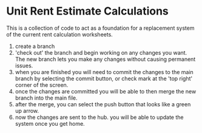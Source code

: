 # Unit Rent Estimate Calculations

This is a collection of code to act as a foundation for a replacement system 
of the current rent calculation worksheets.

1. create a branch 
2. 'check out' the branch and begin working on any changes you want.  The new branch lets you make
   any changes without causing permanent issues.
3. when you are finished you will need to commit the changes to the main branch
   by selecting the commit button, or check mark at the 'top right' corner of the screen.
4. once the changes are committed you will be able to then merge the new branch into the main file.
5. after the merge, you can select the push button that looks like a green up arrow.
6. now the changes are sent to the hub. you will be able to update the system once you
   get home.